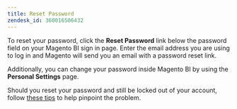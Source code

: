 ```yaml
---
title: Reset Password
zendesk_id: 360016506432
---
```


To reset your password, click the **Reset Password** link below the password field on your Magento BI sign in page. Enter the email address you are using to log in and Magento will send you an email with a password reset link.

Additionally, you can change your password inside Magento BI by using the **Personal Settings** page.

Should you reset your password and still be locked out of your account, follow [these tips](https://support.magento.com/hc/en-us/articles/360016503952) to help pinpoint the problem.
